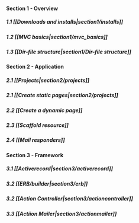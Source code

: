 #### Section 1 - Overview
##### 1.1 [[Downloads and installs|section1/installs]]
##### 1.2 [[MVC basics|section1/mvc_basics]]
##### 1.3 [[Dir-file structure|section1/Dir-file structure]]

#### Section 2 - Application
##### 2.1 [[Projects|section2/projects]]

##### 2.1 [[Create static pages|section2/projects]]
##### 2.2 [[Create a dynamic page]]
##### 2.3 [[Scaffold resource]]
##### 2.4 [[Mail responders]]

#### Section 3 - Framework
##### 3.1 [[Activerecord|section3/activerecord]]
##### 3.2 [[ERB/builder|section3/erb]]
##### 3.2 [[Action Controller|section3/actioncontroller]]
##### 3.3 [[Actiion Mailer|section3/actionmailer]]
